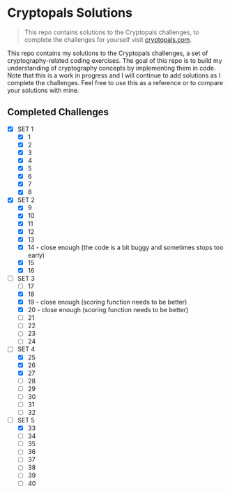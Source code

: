 # Cryptopals Solutions

> This repo contains solutions to the Cryptopals challenges, to complete the challenges for yourself visit [cryptopals.com](https://cryptopals.com/).

This repo contains my solutions to the Cryptopals challenges, a set of cryptography-related coding exercises. The goal of this repo is to build my understanding of cryptography concepts by implementing them in code. Note that this is a work in progress and I will continue to add solutions as I complete the challenges. Feel free to use this as a reference or to compare your solutions with mine.

## Completed Challenges

- [x] SET 1
  - [x] 1
  - [x] 2
  - [x] 3
  - [x] 4
  - [x] 5
  - [x] 6
  - [x] 7
  - [x] 8
- [x] SET 2
  - [x] 9
  - [x] 10
  - [x] 11
  - [x] 12
  - [x] 13
  - [x] 14 - close enough (the code is a bit buggy and sometimes stops too early)
  - [x] 15
  - [x] 16
- [ ] SET 3
  - [ ] 17
  - [x] 18
  - [x] 19 - close enough (scoring function needs to be better)
  - [x] 20 - close enough (scoring function needs to be better)
  - [ ] 21
  - [ ] 22
  - [ ] 23
  - [ ] 24
- [ ] SET 4
  - [x] 25
  - [x] 26
  - [x] 27
  - [ ] 28
  - [ ] 29
  - [ ] 30
  - [ ] 31
  - [ ] 32
- [ ] SET 5
  - [x] 33
  - [ ] 34
  - [ ] 35
  - [ ] 36
  - [ ] 37
  - [ ] 38
  - [ ] 39
  - [ ] 40
